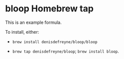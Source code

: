 # bloop Homebrew tap

This is an example formula.

To install, either:

- `brew install denisdefreyne/bloop/bloop`

- `brew tap denisdefreyne/bloop`; `brew install bloop`.
